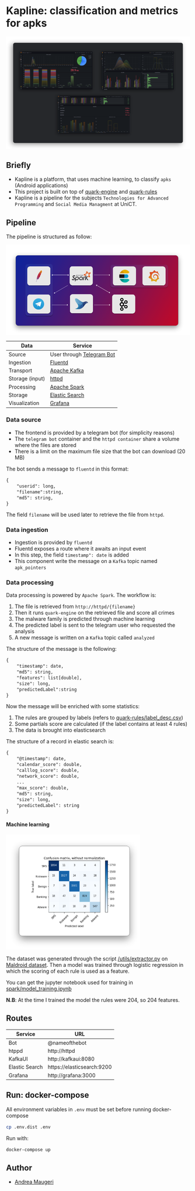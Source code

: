 # Kapline: classification and metrics for apks

<img src="./docs/dashboard.png" style="zoom: 80%" >

## Briefly

- Kapline is a platform, that uses machine learning, to classify `apks` (Android applications)
- This project is built on top of [quark-engine](https://github.com/quark-engine/quark-engine) and [quark-rules](https://github.com/quark-engine/quark-rules)
- Kapline is a pipeline for the subjects `Technologies for Advanced Programming` and `Social Media Managment` at UniCT.

## Pipeline

The pipeline is structured as follow:

<img src="./docs/pipeline.png" style="zoom: 60%;" >


| Data              | Service                                                         |
|-------------------|-----------------------------------------------------------------|
| Source            | User through [Telegram Bot](https://core.telegram.org/bots/api) |
| Ingestion         | [Fluentd](https://github.com/fluent/fluentd)                    |
| Transport         | [Apache Kafka](https://kafka.apache.org/)                       |
| Storage (input)   | [httpd](https://github.com/elastic/elasticsearch)               |
| Processing        | [Apache Spark](https://spark.apache.org/)                       |
| Storage           | [Elastic Search](https://httpd.apache.org/)                     |
| Visualization     | [Grafana](https://github.com/grafana/grafana)                   |


### Data source


- The frontend is provided by a telegram bot (for simplicity reasons)
- The `telegram bot` container and the `httpd container` share a volume where the files are stored
- There is a limit on the maximum file size that the bot can download (20 MB)

The bot sends a message to `fluentd` in this format:

```
{
    "userid": long,
    "filename":string,
    "md5": string,
}

```

The field `filename` will be used later to retrieve the file from `httpd`.


### Data ingestion

- Ingestion is provided by `fluentd`
- Fluentd exposes a route where it awaits an input event
- In this step, the field `timestamp": date` is added
- This component write the message on a `Kafka` topic named `apk_pointers`

### Data processing

Data processing is powered by `Apache Spark`. The workflow is:

1. The file is retrieved from `http://httpd/{filename}`
2. Then it runs `quark-engine` on the retrieved file and score all crimes
3. The malware family is predicted through machine learning
4. The predicted label is sent to the telegram user who requested the analysis
4. A new message is written on a `Kafka` topic called `analyzed`


The structure of the message is the following:

```
{
    "timestamp": date,
    "md5": string,
    "features": list[double],
    "size": long,
    "predictedLabel":string
}
```

Now the message will be enriched with some statistics:

1. The rules are grouped by labels (refers to [quark-rules/label_desc.csv](https://github.com/quark-engine/quark-rules/blob/master/label_desc.csv))
2. Some partials score are calculated (if the label contains at least 4 rules)
3. The data is brought into elasticsearch

The structure of a record in elastic search is:

```
{
    "@timestamp": date,
    "calendar_score": double,
    "calllog_score": double,
    "network_score": double,
    ...
    "max_score": double,
    "md5": string,
    "size": long,
    "predictedLabel": string
}
```

#### Machine learning

<img src="./docs/confusion_matrix.png" style="zoom: 80%;" >

The dataset was generated through the script [/utils/extractor.py](./utils/extractor.py) on [Maldroid dataset](https://www.unb.ca/cic/datasets/maldroid-2020.html).
Then a model was trained through logistic regression in which the scoring of each rule is used as a feature.

You can get the jupyter notebook used for training in [spark/model_training.ipynb](./spark/model_training.ipynb)

**N.B**: At the time I trained the model the rules were 204, so 204 features.


## Routes

| Service        | URL                        |
|----------------|----------------------------|
| Bot            | @nameofthebot              |
| htppd          | http://httpd               |
| KafkaUI        | http://kafkaui:8080        |
| Elastic Search | https://elasticsearch:9200 |
| Grafana        | http://grafana:3000        |


## Run: docker-compose

All environment variables in `.env` must be set before running docker-compose

```bash
cp .env.dist .env
```

Run with:

```bash
docker-compose up
```

## Author

- [Andrea Maugeri](https://github.com/v0lp3)
